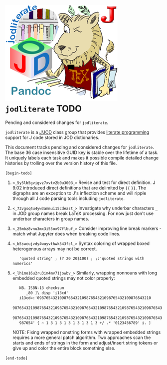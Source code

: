 
![jod literate lion](inclusions/jodliteratelionlittle.png)`jodliterate` TODO
============================================================================

Pending and considered changes for `jodliterate`.

`jodliterate` is a [J/JOD](https://analyzethedatanotthedrivel.org/the-jod-page/) class group that provides
[literate programming](http://literateprogramming.com/index.html) support
for J code stored in JOD dictionaries.

This document tracks pending and considered changes for `jodliterate`.
The base 36 case insensitive GUID key is stable over the lifetime of a task. It uniquely
labels each task and makes it possible compile detailed change histories
by trolling over the version history of this file.

`[begin-todo]`

1. `<_5y5lb5gvigvz7xvtv2b0u3003_>` Revise and test for direct definition. J 9.02 introduced direct definitions
   that are delimited by `{{` `}}`. The digraphs are an exception to J's
   inflection scheme and will ripple through all J code parsing tools including
   `jodliterate`.

2. `<_73vgsq4u4yw3ammui15cdeazt_>` Investigate why underbar characters  `_` in JOD group names break LaTeX processing. For now just
   don't use underbar characters in group names.

3. `<_25mbz8vnu3mx3i55ox97flbuf_>` Consider improving line break markers - match what Jupyter does when breaking code lines.

4. `<_b5swcujvdy4wuyvthwk543fcl_>` Syntax coloring of wrapped boxed heterogenous arrays may not be correct.
   ~~~
      'quoted string' ; (? 20 20$100) ; ;:'quoted strings with numerics'
   ~~~

5. `<_lh1mo16u2ru3im4mv71jowbv_>` Similarly, wrapping nonnouns with long embedded quoted strings may not color properly:
   ~~~
      NB. ISBN-13 checksum
         _80 ]\ disp 'i13cd'
      i13cd=:'098765432109876543210987654321098765432109876543210
      98765432109876543210987654321098765432109876543210987654321098765432109876543210
      98765432109876543210987654321098765432109876543210987654321098765432109876543210
      987654' { ~ 1 3 1 3 1 3 1 3 1 3 1 3 +/ .* '0123456789' i. ]
   ~~~
   NOTE: Fixing wrapped nonstring forms with wrapped embedded strings requires a more
   general patch algorithm. Two approaches scan the starts and ends of strings in the form
   and adjust/insert string tokens or give up and color the entire block something else.

`[end-todo]`
